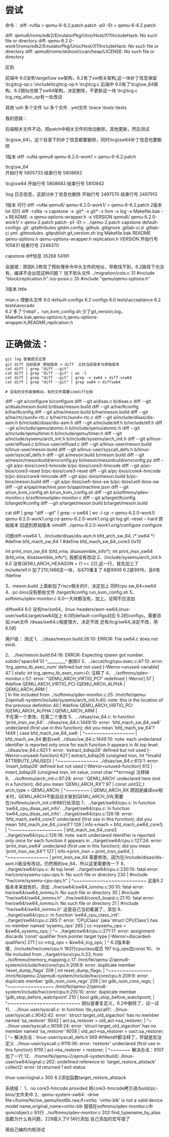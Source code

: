 # 尝试

命令：
diff -ruNa  > qemu-6-6.2.patch 
patch -p0 -Et < qemu-6-6.2.patch

diff: qemu6/roms/edk2/EmulatorPkg/Unix/Host/X11IncludeHack: No such file or directory
diff: qemu-6.2.0-work1/roms/edk2/EmulatorPkg/Unix/Host/X11IncludeHack: No such file or directory
diff: qemu6/roms/skiboot/ccan/heap/LICENSE: No such file or directory

区别

前端中
6.0没有\target\sw sw架构，6.2有了sw相关架构,这一块补丁信息保留
\tcg\tcg-op.c 
\include\tcg\tcg-op.h 
\tcg\tcg.c
后端中
6.0有了\tcg\sw_64架构，6.2貌似也做了sw64架构，决定删除，不更新这一块
\tcg\tcg.c tcg_reg_alloc_op有一处改动

其他
\util 多个文件
\ui   多个文件
\.    yml文件
\trace
\tools
\tests

我的思路：

后端相关文件不动，把patch中相关文件的改动删除，其他更新，然后测试

\tcg\sw_64\，这个目录下的补丁信息都要删除，同时\tcg\sw64补丁信息也要删除

1版本
diff -ruNa qemu6 qemu-6.2.0-work1 > qemu-6-6.2.patch

\tcg\sw_64\
开始行号 5805733
结束行号 5808682

\tcg\sw64
开始行号 5808683
结束行号 5810942

\log 日志信息，这部分补丁信息也删除
开始行号 2497570
结束行号 2497913

1版本 可行
diff -ruNa qemu6/ qemu-6.2.0-work1/ > qemu-6-6.2.patch 
2版本 lot 可行
diff -ruNa -x capstone -x .git* -x git* -x llvm -x log -x Makefile.bak -x README -x qemu-options-wrapper.h -x VERSION qemu6/ qemu-6.2.0-work1/ > qemu-2.patch
patch -p1 -Et < ../qemu-2.patch
capstone default-configs \.git .gitattributes gitdm.config .github .gitignore .gitlab-ci.d .gitlab-ci.yml .gitmodules .gitpublish git_version.sh log Makefile.bak README qemu-options.h qemu-options-wrapper.h replication.h VERSION
开始行号 105831
结束行号 2348370

capstone diff信息
35268
54191

会报错：原因6.2修改了预处理命令中头文件的地址，导致找不到，6.2路径下也没有，编译不会出现这种问题？
找不到头文件 
../migration/colo.c 31 #include "block/replication.h"
/os-posix.c 35 #include "qemu/qemu-options.h"

3版本 little 

mian.c 增删头文件
6.0 default-configs 6.2 configs 6.0 tests\acceptance    6.2 tests\avocado    
6.2 多了个ebpf ，run_kvm_config.sh 
少了git_version,log，Makefile.bak,qemu-options.h,qemu-options-wrapper.h,README,replication.h

# 正确做法：

```shell
git log 查看提交记录
git diff 当前版本 原始版本 > diff  比较当前版本与原始版本
cat diff | grep "diff --git" 
cat diff | grep "diff --git" | wc -l
cat diff | grep "diff --git" | grep -v sw64 > diff-vsw64
cat diff | grep "diff --git" | grep sw64 > diffsw64

# 没有的文件直接移动，有的文件需要vimdiff比较
```

diff --git a/configure b/configure
diff --git a/disas.c b/disas.c
diff --git a/disas/meson.build b/disas/meson.build
diff --git a/hw/Kconfig b/hw/Kconfig
diff --git a/hw/meson.build b/hw/meson.build
diff --git a/hw/rtc/sun4v-rtc.c b/hw/rtc/sun4v-rtc.c
diff --git a/include/disas/dis-asm.h b/include/disas/dis-asm.h
diff --git a/include/elf.h b/include/elf.h
diff --git a/include/qemu/atomic.h b/include/qemu/atomic.h
diff --git a/include/qemu/timer.h b/include/qemu/timer.h
diff --git a/include/sysemu/arch_init.h b/include/sysemu/arch_init.h
diff --git a/linux-user/elfload.c b/linux-user/elfload.c
diff --git a/linux-user/meson.build b/linux-user/meson.build
diff --git a/linux-user/syscall_defs.h b/linux-user/syscall_defs.h
diff --git a/meson.build b/meson.build
diff --git a/meson/mesonbuild/envconfig.py b/meson/mesonbuild/envconfig.py
diff --git a/pc-bios/core3-hmcode b/pc-bios/core3-hmcode
diff --git a/pc-bios/core3-reset b/pc-bios/core3-reset
diff --git a/pc-bios/core4-hmcode b/pc-bios/core4-hmcode
diff --git a/pc-bios/meson.build b/pc-bios/meson.build
diff --git a/pc-bios/uefi-bios-sw b/pc-bios/uefi-bios-sw
diff --git a/qapi/machine.json b/qapi/machine.json
diff --git a/run_kvm_config.sh b/run_kvm_config.sh
diff --git a/softmmu/qdev-monitor.c b/softmmu/qdev-monitor.c
diff --git a/target/Kconfig b/target/Kconfig
diff --git a/target/meson.build b/target/meson.build

cat diff | grep "diff --git" | grep -v sw64 | wc -l 
cp -r qemu-6.2.0-work1/ qemu-6.2.0-work1.orig
cd qemu-6.2.0-work1.orig
git log
git -reset --hard 原始版本         回退到原始版本
vimdiff ../qemu-6.2.0-work1.orig/configure configure

问题diff-vsw64
1、/include/disas/dis-asm.h
bfd_arch_sw_64,      /* sw64  */
#define bfd_mach_sw_64 1
#define bfd_mach_sw_64_core3  0x10

int print_insn_sw_64            (bfd_vma, disassemble_info*);
int print_insn_sw64             (bfd_vma, disassemble_info*);
我都没有改动
2、/include/sysemu/arch_init.h
6.0 没有QEMU_ARCH_HEXAGON = (1 << 22),这一行，我先加上了
include/elf.h
加了210,1466这一块，与670重复了
6是9906 6.2是9916，且6有ifdefine

3、meson.build
上面新加了riscv相关的if，决定加上
同时cpu sw_64=sw64
4、pc-bios没有那些文件 /target/Kconfig run_kvm_config.sh 
5、softmmu/qdev-monitor.c
6.0一大块都没有，加上。证明不应该加

diffsw64
6.0 没有hw/sw64，linux-headers/asm-sw64,linux-user/sw64,target/sw64加上
6.0的default-configs对应 6.2的configs，需要添加.mak文件 
/disas/sw64.c相差很大，决定不改 还有/tcg/sw64,决定不改，用6.0的

用户级：
测试
1、../disas/meson.build:26:10: ERROR: File sw64.c does not exist.

2、../hw/meson.build:64:16: ERROR: Expecting rparen got number.
subdir('sparc64'0)
      ^_________^
删除0
3、../accel/tcg/cpu-exec.c:47:12: error: ‘tcg_qemu_tb_exec_num’ defined but not used [-Werror=unused-variable]
   47 | static int tcg_qemu_tb_exec_num=0;
注释了
4、../softmmu/qdev-monitor.c:57: error: "QEMU_ARCH_VIRTIO_PCI" redefined [-Werror]
   57 | #define QEMU_ARCH_VIRTIO_PCI (QEMU_ARCH_ALPHA | QEMU_ARCH_ARM | \
      | 
In file included from ../softmmu/qdev-monitor.c:25:
/mnt/fei/qemu-2/qemu6-system/include/sysemu/arch_init.h:40: note: this is the location of the previous definition
   40 | #define QEMU_ARCH_VIRTIO_PCI (QEMU_ARCH_ALPHA | QEMU_ARCH_ARM | \
不在第一个里改，在第二个里改
5、.../disas/sw_64.c: In function ‘print_insn_sw_64’:
../disas/sw_64.c:1449:10: error: ‘bfd_mach_sw_64_sw6’ undeclared (first use in this function); did you mean ‘bfd_mach_sw_64’?
 1449 |     case bfd_mach_sw_64_sw6:
      |          ^~~~~~~~~~~~~~~~~~
      |          bfd_mach_sw_64
删去sw6
../disas/sw_64.c:1449:10: note: each undeclared identifier is reported only once for each function it appears in
At top level:
../disas/sw_64.c:621:1: error: ‘extract_bdisp26’ defined but not used [-Werror=unused-function]
  621 | extract_bdisp26 (unsigned insn, int *invalid ATTRIBUTE_UNUSED)
      | ^~~~~~~~~~~~~~~
../disas/sw_64.c:613:1: error: ‘insert_bdisp26’ defined but not used [-Werror=unused-function]
  613 | insert_bdisp26 (unsigned insn, int value, const char **errmsg)
注释掉
6、../softmmu/arch_init.c:97:28: error: ‘QEMU_ARCH’ undeclared here (not in a function); did you mean ‘QEMU_ARCH_RX’?
   97 | const uint32_t arch_type = QEMU_ARCH;
      |                            ^~~~~~~~~
      |                            QEMU_ARCH_RX
原因是编译sw相关时，QEMU_ARCH不能自动关联到QEMU_ARCH_SW,需要在/softmmu/arch_init.c中88行处添加
7、../target/sw64/cpu.c: In function ‘sw64_cpu_disas_set_info’:
../target/sw64/cpu.c: In function ‘sw64_cpu_disas_set_info’:
../target/sw64/cpu.c:126:18: error: ‘bfd_mach_sw64_core3’ undeclared (first use in this function); did you mean ‘bfd_mach_sw_64_core3’?
  126 |     info->mach = bfd_mach_sw64_core3;
      |                  ^~~~~~~~~~~~~~~~~~~
      |                  bfd_mach_sw_64_core3
../target/sw64/cpu.c:126:18: note: each undeclared identifier is reported only once for each function it appears in
../target/sw64/cpu.c:127:24: error: ‘print_insn_sw64’ undeclared (first use in this function); did you mean ‘print_insn_sw_64’?
  127 |     info->print_insn = print_insn_sw64;
      |                        ^~~~~~~~~~~~~~~
      |                        print_insn_sw_64
需要修改，因为在/include/disas/dis-asm.h我没有改动，仍然用的sw_64，所以这里需要改一下
8、
../target/sw64/cpu.c: At top level:
../target/sw64/cpu.c:230:10: fatal error: hw/core/sysemu-cpu-ops.h: No such file or directory
  230 | #include "hw/core/sysemu-cpu-ops.h"
      |          ^~~~~~~~~~~~~~~~~~~~~~~~~~
这是6.2版本本来就有的，添加
../hw/sw64/sw64_iommu.c:30:10: fatal error: hw/sw64/sw64_iommu.h: No such file or directory
   30 | #include "hw/sw64/sw64_iommu.h"
../hw/sw64/core3_board.c:21:10: fatal error: hw/sw64/sw64_iommu.h: No such file or directory
   21 | #include "hw/sw64/sw64_iommu.h"
这是自己当初看漏了，添加
9、
../target/sw64/cpu.c: In function ‘sw64_cpu_class_init’:
../target/sw64/cpu.c:265:7: error: ‘CPUClass’ {aka ‘struct CPUClass’} has no member named ‘sysemu_ops’
  265 |     cc->sysemu_ops = &sw64_sysemu_ops;
      |       ^~
../target/sw64/cpu.c:271:17: error: assignment discards ‘const’ qualifier from pointer target type [-Werror=discarded-qualifiers]
  271 |     cc->tcg_ops = &sw64_tcg_ops;
      |                 ^
6.2版本新增，/include/hw/core/cpu.h 192行cpuclass成员 197 tcg_ops加const
10、
In file included from ../target/riscv/cpu.h:23,
                 from ../softmmu/memory_mapping.c:17:
/mnt/fei/qemu-2/qemu6-system/include/hw/core/cpu.h:208:9: error: duplicate member ‘reset_dump_flags’
  208 |     int reset_dump_flags;
      |         ^~~~~~~~~~~~~~~~
/mnt/fei/qemu-2/qemu6-system/include/hw/core/cpu.h:209:9: error: duplicate member ‘gdb_num_core_regs’
  209 |     int gdb_num_core_regs;
      |         ^~~~~~~~~~~~~~~~~
/mnt/fei/qemu-2/qemu6-system/include/hw/core/cpu.h:210:10: error: duplicate member ‘gdb_stop_before_watchpoint’
  210 |     bool gdb_stop_before_watchpoint;
      |          ^~~~~~~~~~~~~~~~~~~~~~~~~~
貌似是重复定义，6.2中删除了，试一试
11、
../linux-user/syscall.c: In function ‘do_syscall1’:
../linux-user/syscall.c:9042:42: error: ‘struct target_old_sigaction’ has no member named ‘sa_restorer’
 9042 |                 act.sa_restorer = old_act->sa_restorer;
      |                                          ^~
../linux-user/syscall.c:9058:24: error: ‘struct target_old_sigaction’ has no member named ‘sa_restorer’
 9058 |                 old_act->sa_restorer = oact.sa_restorer;
      |                        ^~
解决办法：linux-user/syscall_defs.h 569   #if#endif都注释了，怀疑是宏没定义
../linux-user/syscall.c:9119:36: error: ‘restorer’ undeclared (first use in this function)
 9119 |                 act->ka_restorer = restorer;
      |                                    ^~~~~~~~
解决办法：9107加了一行
12、
/home/fei/qemu-2/qemu6-system/build/../linux-user/sw64/signal.c:262: undefined reference to `target_restore_altstack'
collect2: error: ld returned 1 exit status

linux-user/signal.c 300 6.2添加函数target_restore_altstack

系统级：
1、no core3-hmcode provided
把core3-hmcode拷贝进/build/pc-bios/文件夹中
2、qemu-system-sw64: -drive file=/home/fei/sw_qemu/test6b.raw,if=virtio: 'virtio-blk' is not a valid device model name,original_name=virtio-blk
报错在softmmu/qdev-monitor.c中
qom/object.c 93行
../softmmu/qdev-monitor.c 202 find_typename_by_alias函数为什么有问题，229插入了if
56行添加
自己添加的宏写错了

用自己编的内核测试